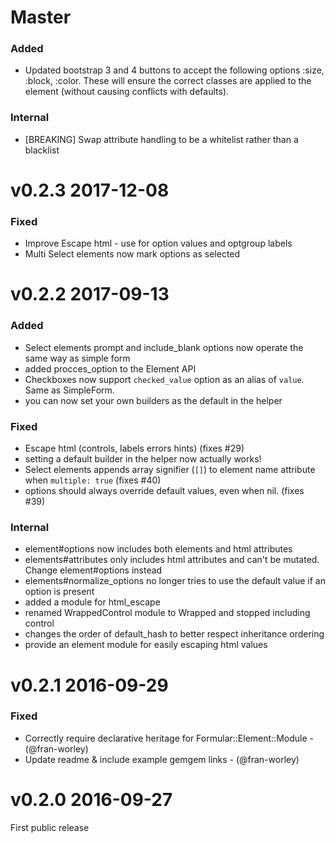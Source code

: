 # Master
### Added

* Updated bootstrap 3 and 4 buttons to accept the following options :size, :block, :color. These will ensure the correct classes are applied to the element (without causing conflicts with defaults).

### Internal

* [BREAKING] Swap attribute handling to be a whitelist rather than a blacklist


# v0.2.3 2017-12-08
### Fixed

* Improve Escape html - use for option values and optgroup labels
* Multi Select elements now mark options as selected

# v0.2.2 2017-09-13

### Added

* Select elements prompt and include_blank options now operate the same way as simple form
* added procces_option to the Element API
* Checkboxes now support `checked_value` option as an alias of `value`. Same as SimpleForm.
* you can now set your own builders as the default in the helper

### Fixed

* Escape html (controls, labels errors hints) (fixes #29)
* setting a default builder in the helper now actually works!
* Select elements appends array signifier (`[]`) to element name attribute when `multiple: true` (fixes #40)
* options should always override default values, even when nil. (fixes #39)

### Internal

* element#options now includes both elements and html attributes
* elements#attributes only includes html attributes and can't be mutated. Change element#options instead
* elements#normalize_options no longer tries to use the default value if an option is present
* added a module for html_escape
* renamed WrappedControl module to Wrapped and stopped including control
* changes the order of default_hash to better respect inheritance ordering
* provide an element module for easily escaping html values

# v0.2.1 2016-09-29

### Fixed

* Correctly require declarative heritage for Formular::Element::Module - (@fran-worley)
* Update readme & include example gemgem links - (@fran-worley)

# v0.2.0 2016-09-27

First public release
